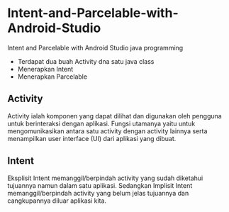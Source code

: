 # Intent-and-Parcelable-with-Android-Studio
Intent and Parcelable with Android Studio java programming
* Terdapat dua buah Activity dna satu java class
* Menerapkan Intent
* Menerapkan Parcelable

## Activity
Activity ialah komponen yang dapat dilihat dan digunakan oleh pengguna untuk berinteraksi dengan aplikasi. Fungsi utamanya yaitu untuk mengomunikasikan antara satu activity dengan activity lainnya serta menampilkan user interface (UI) dari aplikasi yang dibuat.

## Intent
Eksplisit Intent memanggil/berpindah activity yang sudah diketahui tujuannya namun dalam satu aplikasi. Sedangkan Implisit Intent memanggil/berpindah activity  yang belum jelas tujuannya dan cangkupannya diluar aplikasi kita.
